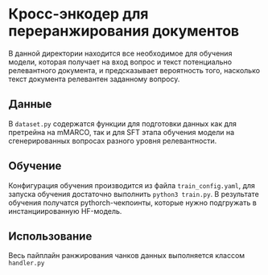 # Кросс-энкодер для переранжирования документов

В данной директории находится все необходимое для обучения модели, 
которая получает на вход вопрос и текст потенциально релевантного документа, 
и предсказывает вероятность того, насколько текст документа релевантен заданному вопросу.


## Данные

В `dataset.py` содержатся функции для подготовки данных как для претрейна на mMARCO, 
так и для SFT этапа обучения модели на сгенерированных вопросах разного уровня релевантности.

## Обучение

Конфигурация обучения производится из файла `train_config.yaml`, для запуска обучения достаточно выполнить `python3 train.py`. В результате обучения получатся pythorch-чекпоинты, которые нужно подгружать в инстанциированную HF-модель.

## Использование

Весь пайплайн ранжирования чанков данных выполняется классом `handler.py`